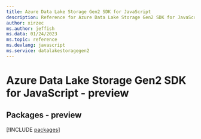```yaml
---
title: Azure Data Lake Storage Gen2 SDK for JavaScript
description: Reference for Azure Data Lake Storage Gen2 SDK for JavaScript
author: xirzec
ms.author: jeffish
ms.data: 01/24/2023
ms.topic: reference
ms.devlang: javascript
ms.service: datalakestoragegen2
---
```

# Azure Data Lake Storage Gen2 SDK for JavaScript - preview
## Packages - preview
[!INCLUDE [packages](data-lake-storage-gen2-index.md)]